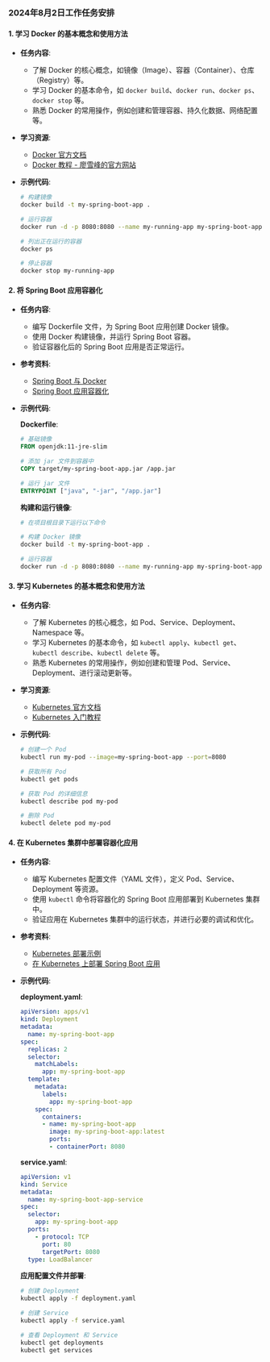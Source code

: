 ### 2024年8月2日工作任务安排

#### 1. 学习 Docker 的基本概念和使用方法
- **任务内容**:
    - 了解 Docker 的核心概念，如镜像（Image）、容器（Container）、仓库（Registry）等。
    - 学习 Docker 的基本命令，如 `docker build`、`docker run`、`docker ps`、`docker stop` 等。
    - 熟悉 Docker 的常用操作，例如创建和管理容器、持久化数据、网络配置等。

- **学习资源**:
    - [Docker 官方文档](https://docs.docker.com/)
    - [Docker 教程 - 廖雪峰的官方网站](https://www.liaoxuefeng.com/wiki/1252599548343744)

- **示例代码**:

  ```bash
  # 构建镜像
  docker build -t my-spring-boot-app .

  # 运行容器
  docker run -d -p 8080:8080 --name my-running-app my-spring-boot-app

  # 列出正在运行的容器
  docker ps

  # 停止容器
  docker stop my-running-app
  ```

#### 2. 将 Spring Boot 应用容器化
- **任务内容**:
    - 编写 Dockerfile 文件，为 Spring Boot 应用创建 Docker 镜像。
    - 使用 Docker 构建镜像，并运行 Spring Boot 容器。
    - 验证容器化后的 Spring Boot 应用是否正常运行。

- **参考资料**:
    - [Spring Boot 与 Docker](https://spring.io/guides/gs/spring-boot-docker/)
    - [Spring Boot 应用容器化](https://www.baeldung.com/spring-boot-docker-images)

- **示例代码**:

  **Dockerfile**:
  ```Dockerfile
  # 基础镜像
  FROM openjdk:11-jre-slim

  # 添加 jar 文件到容器中
  COPY target/my-spring-boot-app.jar /app.jar

  # 运行 jar 文件
  ENTRYPOINT ["java", "-jar", "/app.jar"]
  ```

  **构建和运行镜像**:
  ```bash
  # 在项目根目录下运行以下命令

  # 构建 Docker 镜像
  docker build -t my-spring-boot-app .

  # 运行容器
  docker run -d -p 8080:8080 --name my-running-app my-spring-boot-app
  ```

#### 3. 学习 Kubernetes 的基本概念和使用方法
- **任务内容**:
    - 了解 Kubernetes 的核心概念，如 Pod、Service、Deployment、Namespace 等。
    - 学习 Kubernetes 的基本命令，如 `kubectl apply`、`kubectl get`、`kubectl describe`、`kubectl delete` 等。
    - 熟悉 Kubernetes 的常用操作，例如创建和管理 Pod、Service、Deployment、进行滚动更新等。

- **学习资源**:
    - [Kubernetes 官方文档](https://kubernetes.io/docs/)
    - [Kubernetes 入门教程](https://www.kubernetes.org.cn/docs)

- **示例代码**:

  ```bash
  # 创建一个 Pod
  kubectl run my-pod --image=my-spring-boot-app --port=8080

  # 获取所有 Pod
  kubectl get pods

  # 获取 Pod 的详细信息
  kubectl describe pod my-pod

  # 删除 Pod
  kubectl delete pod my-pod
  ```

#### 4. 在 Kubernetes 集群中部署容器化应用
- **任务内容**:
    - 编写 Kubernetes 配置文件（YAML 文件），定义 Pod、Service、Deployment 等资源。
    - 使用 `kubectl` 命令将容器化的 Spring Boot 应用部署到 Kubernetes 集群中。
    - 验证应用在 Kubernetes 集群中的运行状态，并进行必要的调试和优化。

- **参考资料**:
    - [Kubernetes 部署示例](https://kubernetes.io/docs/tutorials/)
    - [在 Kubernetes 上部署 Spring Boot 应用](https://dzone.com/articles/deploying-spring-boot-microservices-on-kubernetes)

- **示例代码**:

  **deployment.yaml**:
  ```yaml
  apiVersion: apps/v1
  kind: Deployment
  metadata:
    name: my-spring-boot-app
  spec:
    replicas: 2
    selector:
      matchLabels:
        app: my-spring-boot-app
    template:
      metadata:
        labels:
          app: my-spring-boot-app
      spec:
        containers:
        - name: my-spring-boot-app
          image: my-spring-boot-app:latest
          ports:
          - containerPort: 8080
  ```

  **service.yaml**:
  ```yaml
  apiVersion: v1
  kind: Service
  metadata:
    name: my-spring-boot-app-service
  spec:
    selector:
      app: my-spring-boot-app
    ports:
      - protocol: TCP
        port: 80
        targetPort: 8080
    type: LoadBalancer
  ```

  **应用配置文件并部署**:
  ```bash
  # 创建 Deployment
  kubectl apply -f deployment.yaml

  # 创建 Service
  kubectl apply -f service.yaml

  # 查看 Deployment 和 Service
  kubectl get deployments
  kubectl get services
  ```

